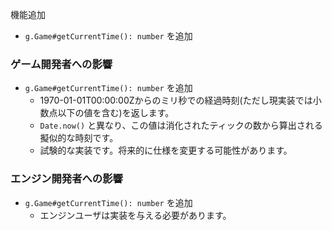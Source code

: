 
機能追加
 * `g.Game#getCurrentTime(): number` を追加

### ゲーム開発者への影響

 * `g.Game#getCurrentTime(): number` を追加
   * 1970-01-01T00:00:00Zからのミリ秒での経過時刻(ただし現実装では小数点以下の値を含む)を返します。
   * `Date.now()` と異なり、この値は消化されたティックの数から算出される擬似的な時刻です。
   * 試験的な実装です。将来的に仕様を変更する可能性があります。

### エンジン開発者への影響

 * `g.Game#getCurrentTime(): number` を追加
   * エンジンユーザは実装を与える必要があります。

